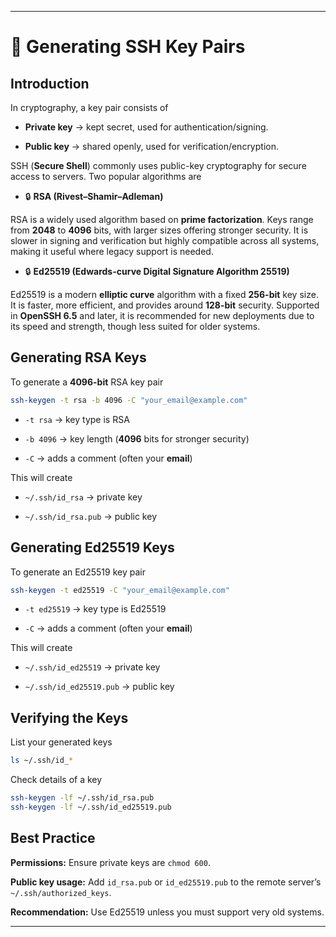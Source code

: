 ---

# 🔑 Generating SSH Key Pairs

## Introduction

In cryptography, a key pair consists of

- **Private key** → kept secret, used for authentication/signing.

- **Public key** → shared openly, used for verification/encryption.

SSH (**Secure Shell**) commonly uses public-key cryptography for secure access to servers. Two popular algorithms are

- 🔒 **RSA (Rivest–Shamir–Adleman)**

RSA is a widely used algorithm based on **prime factorization**. Keys range from **2048** to **4096** bits, with larger sizes offering stronger security. It is slower in signing and verification but highly compatible across all systems, making it useful where legacy support is needed.

- 🔒 **Ed25519 (Edwards-curve Digital Signature Algorithm 25519)**

Ed25519 is a modern **elliptic curve** algorithm with a fixed **256-bit** key size. It is faster, more efficient, and provides around **128-bit** security. Supported in **OpenSSH 6.5** and later, it is recommended for new deployments due to its speed and strength, though less suited for older systems.

## Generating RSA Keys

To generate a **4096-bit** RSA key pair

```bash
ssh-keygen -t rsa -b 4096 -C "your_email@example.com"
```

- `-t rsa` → key type is RSA

- `-b 4096` → key length (**4096** bits for stronger security)

- `-C` → adds a comment (often your **email**)

This will create

- `~/.ssh/id_rsa` → private key

-  `~/.ssh/id_rsa.pub` → public key

## Generating Ed25519 Keys

To generate an Ed25519 key pair

```bash
ssh-keygen -t ed25519 -C "your_email@example.com"
```

- `-t ed25519` → key type is Ed25519

- `-C` → adds a comment (often your **email**)

This will create

- `~/.ssh/id_ed25519` → private key

- `~/.ssh/id_ed25519.pub` → public key

## Verifying the Keys

List your generated keys

```bash
ls ~/.ssh/id_*
```

Check details of a key

```bash
ssh-keygen -lf ~/.ssh/id_rsa.pub
ssh-keygen -lf ~/.ssh/id_ed25519.pub
```

## Best Practice

**Permissions:** Ensure private keys are `chmod 600`.

**Public key usage:** Add `id_rsa.pub` or `id_ed25519.pub` to the remote server’s `~/.ssh/authorized_keys`.

**Recommendation:** Use Ed25519 unless you must support very old systems.

---